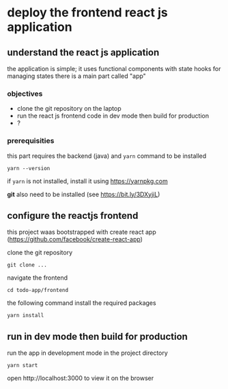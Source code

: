 # deploy the frontend react js application 

## understand the react js application 

the application is simple; it uses functional components with state hooks for managing states
there is a main part called "app"

### objectives 

* clone the git repository on the laptop
* run the react js frontend code in dev mode then build for production 
* ?

### prerequisities 

this part requires the backend (java) and `yarn` command to be installed 
```
yarn --version
```
if `yarn` is not installed, install it using https://yarnpkg.com

**git** also need to be installed (see https://bit.ly/3DXyjiL)

## configure the reactjs frontend 

this project waas bootstrapped with create react app (https://github.com/facebook/create-react-app)

clone the git repository
```
git clone ...
```
navigate the frontend 
```
cd todo-app/frontend
```
the following command install the required packages 
```
yarn install 
```

## run in dev mode then build for production 

run the app in development mode in the project directory 
```
yarn start 
```
open http://localhost:3000 to view it on the browser 
